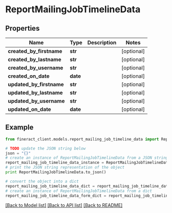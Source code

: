 # ReportMailingJobTimelineData


## Properties

Name | Type | Description | Notes
------------ | ------------- | ------------- | -------------
**created_by_firstname** | **str** |  | [optional] 
**created_by_lastname** | **str** |  | [optional] 
**created_by_username** | **str** |  | [optional] 
**created_on_date** | **date** |  | [optional] 
**updated_by_firstname** | **str** |  | [optional] 
**updated_by_lastname** | **str** |  | [optional] 
**updated_by_username** | **str** |  | [optional] 
**updated_on_date** | **date** |  | [optional] 

## Example

```python
from fineract_client.models.report_mailing_job_timeline_data import ReportMailingJobTimelineData

# TODO update the JSON string below
json = "{}"
# create an instance of ReportMailingJobTimelineData from a JSON string
report_mailing_job_timeline_data_instance = ReportMailingJobTimelineData.from_json(json)
# print the JSON string representation of the object
print ReportMailingJobTimelineData.to_json()

# convert the object into a dict
report_mailing_job_timeline_data_dict = report_mailing_job_timeline_data_instance.to_dict()
# create an instance of ReportMailingJobTimelineData from a dict
report_mailing_job_timeline_data_form_dict = report_mailing_job_timeline_data.from_dict(report_mailing_job_timeline_data_dict)
```
[[Back to Model list]](../README.md#documentation-for-models) [[Back to API list]](../README.md#documentation-for-api-endpoints) [[Back to README]](../README.md)



